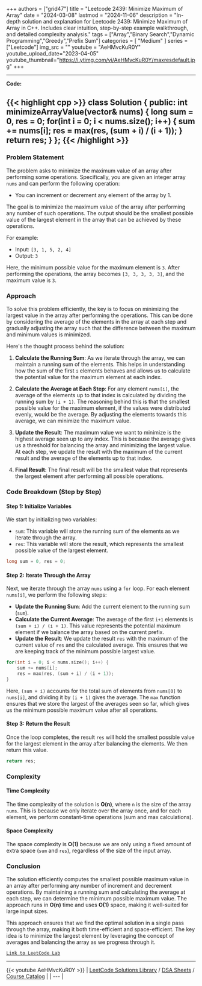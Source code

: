 
+++
authors = ["grid47"]
title = "Leetcode 2439: Minimize Maximum of Array"
date = "2024-03-08"
lastmod = "2024-11-06"
description = "In-depth solution and explanation for Leetcode 2439: Minimize Maximum of Array in C++. Includes clear intuition, step-by-step example walkthrough, and detailed complexity analysis."
tags = ["Array","Binary Search","Dynamic Programming","Greedy","Prefix Sum"]
categories = [
    "Medium"
]
series = ["Leetcode"]
img_src = ""
youtube = "AeHMvcKuR0Y"
youtube_upload_date="2023-04-05"
youtube_thumbnail="https://i.ytimg.com/vi/AeHMvcKuR0Y/maxresdefault.jpg"
+++



---
**Code:**

{{< highlight cpp >}}
class Solution {
public:
    int minimizeArrayValue(vector<int>& nums) {
        long sum = 0, res = 0;
        for(int i = 0; i < nums.size(); i++) {
            sum += nums[i];
            res = max(res, (sum + i) / (i + 1));
        }
        return res;
    }
};
{{< /highlight >}}
---

### Problem Statement

The problem asks to minimize the maximum value of an array after performing some operations. Specifically, you are given an integer array `nums` and can perform the following operation:

- You can increment or decrement any element of the array by 1.

The goal is to minimize the maximum value of the array after performing any number of such operations. The output should be the smallest possible value of the largest element in the array that can be achieved by these operations.

For example:
- Input: `[3, 1, 5, 2, 4]`
- Output: `3`

Here, the minimum possible value for the maximum element is `3`. After performing the operations, the array becomes `[3, 3, 3, 3, 3]`, and the maximum value is `3`.

### Approach

To solve this problem efficiently, the key is to focus on minimizing the largest value in the array after performing the operations. This can be done by considering the average of the elements in the array at each step and gradually adjusting the array such that the difference between the maximum and minimum values is minimized.

Here's the thought process behind the solution:

1. **Calculate the Running Sum**: As we iterate through the array, we can maintain a running sum of the elements. This helps in understanding how the sum of the first `i` elements behaves and allows us to calculate the potential value for the maximum element at each index.

2. **Calculate the Average at Each Step**: For any element `nums[i]`, the average of the elements up to that index is calculated by dividing the running sum by `(i + 1)`. The reasoning behind this is that the smallest possible value for the maximum element, if the values were distributed evenly, would be the average. By adjusting the elements towards this average, we can minimize the maximum value.

3. **Update the Result**: The maximum value we want to minimize is the highest average seen up to any index. This is because the average gives us a threshold for balancing the array and minimizing the largest value. At each step, we update the result with the maximum of the current result and the average of the elements up to that index.

4. **Final Result**: The final result will be the smallest value that represents the largest element after performing all possible operations.

### Code Breakdown (Step by Step)

#### Step 1: Initialize Variables
We start by initializing two variables:
- `sum`: This variable will store the running sum of the elements as we iterate through the array.
- `res`: This variable will store the result, which represents the smallest possible value of the largest element.

```cpp
long sum = 0, res = 0;
```

#### Step 2: Iterate Through the Array
Next, we iterate through the array `nums` using a `for` loop. For each element `nums[i]`, we perform the following steps:
- **Update the Running Sum**: Add the current element to the running sum (`sum`).
- **Calculate the Current Average**: The average of the first `i+1` elements is `(sum + i) / (i + 1)`. This value represents the potential maximum element if we balance the array based on the current prefix.
- **Update the Result**: We update the result `res` with the maximum of the current value of `res` and the calculated average. This ensures that we are keeping track of the minimum possible largest value.

```cpp
for(int i = 0; i < nums.size(); i++) {
    sum += nums[i];
    res = max(res, (sum + i) / (i + 1));
}
```

Here, `(sum + i)` accounts for the total sum of elements from `nums[0]` to `nums[i]`, and dividing it by `(i + 1)` gives the average. The `max` function ensures that we store the largest of the averages seen so far, which gives us the minimum possible maximum value after all operations.

#### Step 3: Return the Result
Once the loop completes, the result `res` will hold the smallest possible value for the largest element in the array after balancing the elements. We then return this value.

```cpp
return res;
```

### Complexity

#### Time Complexity
The time complexity of the solution is **O(n)**, where `n` is the size of the array `nums`. This is because we only iterate over the array once, and for each element, we perform constant-time operations (sum and max calculations).

#### Space Complexity
The space complexity is **O(1)** because we are only using a fixed amount of extra space (`sum` and `res`), regardless of the size of the input array.

### Conclusion

The solution efficiently computes the smallest possible maximum value in an array after performing any number of increment and decrement operations. By maintaining a running sum and calculating the average at each step, we can determine the minimum possible maximum value. The approach runs in **O(n)** time and uses **O(1)** space, making it well-suited for large input sizes.

This approach ensures that we find the optimal solution in a single pass through the array, making it both time-efficient and space-efficient. The key idea is to minimize the largest element by leveraging the concept of averages and balancing the array as we progress through it.

[`Link to LeetCode Lab`](https://leetcode.com/problems/minimize-maximum-of-array/description/)

---
{{< youtube AeHMvcKuR0Y >}}
| [LeetCode Solutions Library](https://grid47.xyz/leetcode/) / [DSA Sheets](https://grid47.xyz/sheets/) / [Course Catalog](https://grid47.xyz/courses/) |
| --- |
